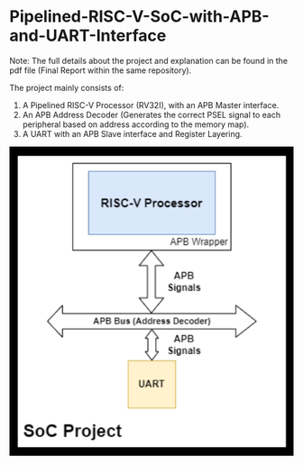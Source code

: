 # Pipelined-RISC-V-SoC-with-APB-and-UART-Interface

Note: The full details about the project and explanation can be found in the pdf file (Final Report within the same repository).

The project mainly consists of: <br>
1) A Pipelined RISC-V Processor (RV32I), with an 
APB Master interface. 
2) An APB Address Decoder (Generates the correct 
PSEL signal to each peripheral based on address according to the memory map).
3) A UART with an APB Slave interface and Register 
Layering.

<div align="center">
  <img src="https://github.com/KareemAtefEECE/Pipelined-RISC-V-SoC-with-APB-and-UART-Interface/blob/main/Images/Project Diagram.png" alt=" Project Diagram">
</div>
<br>


